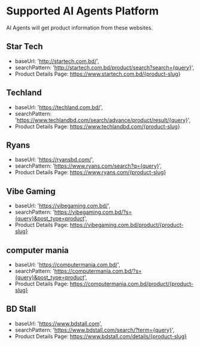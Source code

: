 # Supported AI Agents Platform

AI Agents will get product information from these websites.

## Star Tech

- baseUrl: 'http://startech.com.bd/',
- searchPattern: 'http://startech.com.bd/product/search?search={query}',
- Product Details Page: https://www.startech.com.bd/{product-slug}

## Techland

- baseUrl: 'https://techland.com.bd/',
- searchPattern: 'https://www.techlandbd.com/search/advance/product/result/{query}',
- Product Details Page: https://www.techlandbd.com/{product-slug}

## Ryans

- baseUrl: 'https://ryansbd.com/',
- searchPattern: 'https://www.ryans.com/search?q={query}',
- Product Details Page: https://www.ryans.com/{product-slug}

## Vibe Gaming

- baseUrl: 'https://vibegaming.com.bd/',
- searchPattern: 'https://vibegaming.com.bd/?s={query}&post_type=product',
- Product Details Page: https://vibegaming.com.bd/product/{product-slug}

## computer mania

- baseUrl: 'https://computermania.com.bd/',
- searchPattern: 'https://computermania.com.bd/?s={query}&post_type=product',
- Product Details Page: https://computermania.com.bd/product/{product-slug}

## BD Stall

- baseUrl: 'https://www.bdstall.com',
- searchPattern: 'https://www.bdstall.com/search/?term={query}',
- Product Details Page: https://www.bdstall.com/details/{product-slug}
